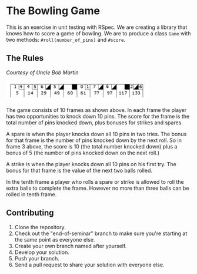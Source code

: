 # The Bowling Game

This is an exercise in unit testing with RSpec. We are creating a library
that knows how to score a game of bowling. We are to produce a class `Game`
with two methods: `#roll(number_of_pins)` and `#score`.

## The Rules

_Courtesy of Uncle Bob Martin_

![Bowling scoring example](https://github.com/westarete/digital_stewardship_bowling/raw/master/doc/scoring.png "Mark it zero, Smokey.")

The game consists of 10 frames as shown above.  In each frame the player has
two opportunities to knock down 10 pins.  The score for the frame is the total
number of pins knocked down, plus bonuses for strikes and spares.

A spare is when the player knocks down all 10 pins in two tries.  The bonus for
that frame is the number of pins knocked down by the next roll.  So in frame 3
above, the score is 10 (the total number knocked down) plus a bonus of 5 (the
number of pins knocked down on the next roll.)

A strike is when the player knocks down all 10 pins on his first try.  The
bonus for that frame is the value of the next two balls rolled.

In the tenth frame a player who rolls a spare or strike is allowed to roll the
extra balls to complete the frame.  However no more than three balls can be
rolled in tenth frame.

## Contributing

1. Clone the repository.
2. Check out the "end-of-seminar" branch to make sure you're starting at the same
   point as everyone else.
3. Create your own branch named after yourself.
4. Develop your solution.
5. Push your branch.
6. Send a pull request to share your solution with everyone else.

